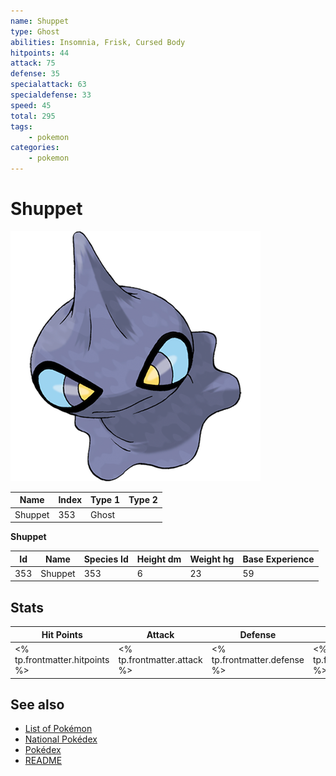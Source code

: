 ```yaml
---
name: Shuppet
type: Ghost
abilities: Insomnia, Frisk, Cursed Body
hitpoints: 44
attack: 75
defense: 35
specialattack: 63
specialdefense: 33
speed: 45
total: 295
tags:
    - pokemon
categories:
    - pokemon
---
```


# Shuppet


![Shuppet](images/353.png)

| **Name** | **Index** | **Type 1** | **Type 2** |
|----|----|----|----|
| Shuppet | 353 | Ghost  |  |

**Shuppet** 




| **Id** | **Name** | **Species Id** | **Height dm** | **Weight hg** | **Base Experience** |
|--------|----------|----------------|------------|------------|---------------------|
| 353 | Shuppet | 353 | 6 | 23 | 59 |



## Stats

| **Hit Points** | **Attack** | **Defense** | **Special Attack** | **Special Defense** | **Speed** | **Total** |
|----------------|------------|-------------|--------------------|---------------------|-----------|-----------|
| <% tp.frontmatter.hitpoints %> | <% tp.frontmatter.attack %> | <% tp.frontmatter.defense %> | <% tp.frontmatter.specialattack %> | <% tp.frontmatter.specialdefense %> | <% tp.frontmatter.speed %> | <% tp.frontmatter.total %> |

## See also

- [List of Pokémon](../pokemon.md)
- [National Pokédex](../national_pokedex.md)
- [Pokédex](../pokedex.md)
- [README](../README.md)

